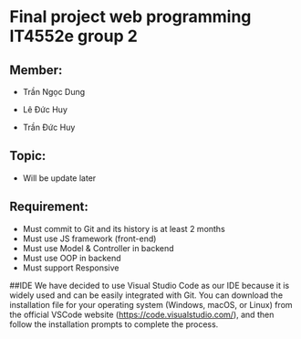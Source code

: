 # Final project web programming IT4552e group 2
## Member:
- Trần Ngọc Dung

- Lê Đức Huy

- Trần Đức Huy

## Topic: 
- Will be update later

## Requirement:
- Must commit to Git and its history is at least 2 months
- Must use JS framework (front-end)
- Must use Model & Controller in backend
- Must use OOP in backend
- Must support Responsive

##IDE
We have decided to use Visual Studio Code as our IDE because it is widely used and can be easily integrated with Git. You can download the installation file for your operating system (Windows, macOS, or Linux) from the official VSCode website (https://code.visualstudio.com/), and then follow the installation prompts to complete the process.

